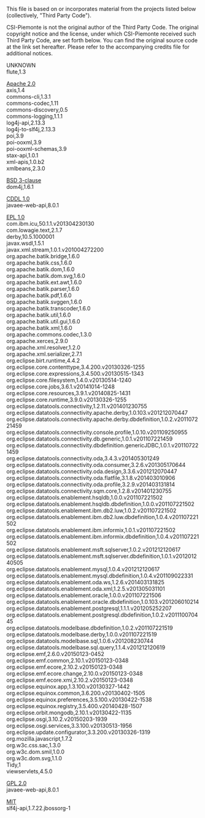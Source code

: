 This file is based on or incorporates material from the projects listed below
(collectively, "Third Party Code").

CSI-Piemonte is not the original author of the Third Party Code.
The original copyright notice and the license, under which CSI-Piemonte received such Third Party Code,
are set forth below. You can find the original source code at the link set hereafter.
Please refer to the accompanying credits file for additional notices.

UNKNOWN\
flute,1.3

[Apache 2.0](https://www.apache.org/licenses/LICENSE-2.0)\
axis,1.4\
commons-cli,1.3.1\
commons-codec,1.11\
commons-discovery,0.5\
commons-logging,1.1.1\
log4j-api,2.13.3\
log4j-to-slf4j,2.13.3\
poi,3.9\
poi-ooxml,3.9\
poi-ooxml-schemas,3.9\
stax-api,1.0.1\
xml-apis,1.0.b2\
xmlbeans,2.3.0

[BSD 3-clause](https://opensource.org/licenses/BSD-3-Clause)\
dom4j,1.6.1

[CDDL 1.0](https://opensource.org/licenses/CDDL-1.0)\
javaee-web-api,8.0.1

[EPL 1.0](https://www.eclipse.org/legal/epl-v10.html)\
com.ibm.icu,50.1.1.v201304230130\
com.lowagie.text,2.1.7\
derby,10.5.1000001\
javax.wsdl,1.5.1\
javax.xml.stream,1.0.1.v201004272200\
org.apache.batik.bridge,1.6.0\
org.apache.batik.css,1.6.0\
org.apache.batik.dom,1.6.0\
org.apache.batik.dom.svg,1.6.0\
org.apache.batik.ext.awt,1.6.0\
org.apache.batik.parser,1.6.0\
org.apache.batik.pdf,1.6.0\
org.apache.batik.svggen,1.6.0\
org.apache.batik.transcoder,1.6.0\
org.apache.batik.util,1.6.0\
org.apache.batik.util.gui,1.6.0\
org.apache.batik.xml,1.6.0\
org.apache.commons.codec,1.3.0\
org.apache.xerces,2.9.0\
org.apache.xml.resolver,1.2.0\
org.apache.xml.serializer,2.7.1\
org.eclipse.birt.runtime,4.4.2\
org.eclipse.core.contenttype,3.4.200.v20130326-1255\
org.eclipse.core.expressions,3.4.500.v20130515-1343\
org.eclipse.core.filesystem,1.4.0.v20130514-1240\
org.eclipse.core.jobs,3.6.1.v20141014-1248\
org.eclipse.core.resources,3.9.1.v20140825-1431\
org.eclipse.core.runtime,3.9.0.v20130326-1255\
org.eclipse.datatools.connectivity,1.2.11.v201401230755\
org.eclipse.datatools.connectivity.apache.derby,1.0.103.v201212070447\
org.eclipse.datatools.connectivity.apache.derby.dbdefinition,1.0.2.v201107221459\
org.eclipse.datatools.connectivity.console.profile,1.0.10.v201109250955\
org.eclipse.datatools.connectivity.db.generic,1.0.1.v201107221459\
org.eclipse.datatools.connectivity.dbdefinition.genericJDBC,1.0.1.v201107221459\
org.eclipse.datatools.connectivity.oda,3.4.3.v201405301249\
org.eclipse.datatools.connectivity.oda.consumer,3.2.6.v201305170644\
org.eclipse.datatools.connectivity.oda.design,3.3.6.v201212070447\
org.eclipse.datatools.connectivity.oda.flatfile,3.1.8.v201403010906\
org.eclipse.datatools.connectivity.oda.profile,3.2.9.v201403131814\
org.eclipse.datatools.connectivity.sqm.core,1.2.8.v201401230755\
org.eclipse.datatools.enablement.hsqldb,1.0.0.v201107221502\
org.eclipse.datatools.enablement.hsqldb.dbdefinition,1.0.0.v201107221502\
org.eclipse.datatools.enablement.ibm.db2.luw,1.0.2.v201107221502\
org.eclipse.datatools.enablement.ibm.db2.luw.dbdefinition,1.0.4.v201107221502\
org.eclipse.datatools.enablement.ibm.informix,1.0.1.v201107221502\
org.eclipse.datatools.enablement.ibm.informix.dbdefinition,1.0.4.v201107221502\
org.eclipse.datatools.enablement.msft.sqlserver,1.0.2.v201212120617\
org.eclipse.datatools.enablement.msft.sqlserver.dbdefinition,1.0.1.v201201240505\
org.eclipse.datatools.enablement.mysql,1.0.4.v201212120617\
org.eclipse.datatools.enablement.mysql.dbdefinition,1.0.4.v201109022331\
org.eclipse.datatools.enablement.oda.ws,1.2.6.v201403131825\
org.eclipse.datatools.enablement.oda.xml,1.2.5.v201305031101\
org.eclipse.datatools.enablement.oracle,1.0.0.v201107221506\
org.eclipse.datatools.enablement.oracle.dbdefinition,1.0.103.v201206010214\
org.eclipse.datatools.enablement.postgresql,1.1.1.v201205252207\
org.eclipse.datatools.enablement.postgresql.dbdefinition,1.0.2.v201110070445\
org.eclipse.datatools.modelbase.dbdefinition,1.0.2.v201107221519\
org.eclipse.datatools.modelbase.derby,1.0.0.v201107221519\
org.eclipse.datatools.modelbase.sql,1.0.6.v201208230744\
org.eclipse.datatools.modelbase.sql.query,1.1.4.v201212120619\
org.eclipse.emf,2.6.0.v20150123-0452\
org.eclipse.emf.common,2.10.1.v20150123-0348\
org.eclipse.emf.ecore,2.10.2.v20150123-0348\
org.eclipse.emf.ecore.change,2.10.0.v20150123-0348\
org.eclipse.emf.ecore.xmi,2.10.2.v20150123-0348\
org.eclipse.equinox.app,1.3.100.v20130327-1442\
org.eclipse.equinox.common,3.6.200.v20130402-1505\
org.eclipse.equinox.preferences,3.5.100.v20130422-1538\
org.eclipse.equinox.registry,3.5.400.v20140428-1507\
org.eclipse.orbit.mongodb,2.10.1.v20130422-1135\
org.eclipse.osgi,3.10.2.v20150203-1939\
org.eclipse.osgi.services,3.3.100.v20130513-1956\
org.eclipse.update.configurator,3.3.200.v20130326-1319\
org.mozilla.javascript,1.7.2\
org.w3c.css.sac,1.3.0\
org.w3c.dom.smil,1.0.0\
org.w3c.dom.svg,1.1.0\
Tidy,1\
viewservlets,4.5.0

[GPL 2.0](https://opensource.org/licenses/GPL-2.0)\
javaee-web-api,8.0.1

[MIT](https://opensource.org/licenses/MIT)\
slf4j-api,1.7.22.jbossorg-1
